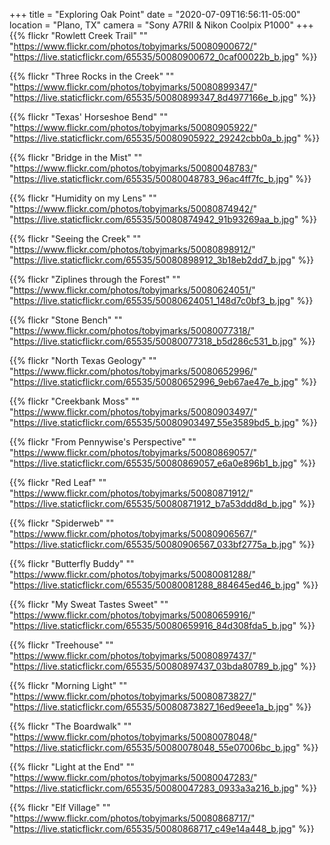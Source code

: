 +++
title = "Exploring Oak Point"
date = "2020-07-09T16:56:11-05:00"
location = "Plano, TX"
camera = "Sony A7RII & Nikon Coolpix P1000"
+++
{{% flickr "Rowlett Creek Trail"
           ""
           "https://www.flickr.com/photos/tobyjmarks/50080900672/"
           "https://live.staticflickr.com/65535/50080900672_0caf00022b_b.jpg" %}}
<!--more-->

{{% flickr "Three Rocks in the Creek"
           ""
           "https://www.flickr.com/photos/tobyjmarks/50080899347/"
           "https://live.staticflickr.com/65535/50080899347_8d4977166e_b.jpg" %}}

{{% flickr "Texas' Horseshoe Bend"
           ""
           "https://www.flickr.com/photos/tobyjmarks/50080905922/"
           "https://live.staticflickr.com/65535/50080905922_29242cbb0a_b.jpg" %}}

{{% flickr "Bridge in the Mist"
           ""
           "https://www.flickr.com/photos/tobyjmarks/50080048783/"
           "https://live.staticflickr.com/65535/50080048783_96ac4ff7fc_b.jpg" %}}

{{% flickr "Humidity on my Lens"
           ""
           "https://www.flickr.com/photos/tobyjmarks/50080874942/"
           "https://live.staticflickr.com/65535/50080874942_91b93269aa_b.jpg" %}}

{{% flickr "Seeing the Creek"
           ""
           "https://www.flickr.com/photos/tobyjmarks/50080898912/"
           "https://live.staticflickr.com/65535/50080898912_3b18eb2dd7_b.jpg" %}}

{{% flickr "Ziplines through the Forest"
           ""
           "https://www.flickr.com/photos/tobyjmarks/50080624051/"
           "https://live.staticflickr.com/65535/50080624051_148d7c0bf3_b.jpg" %}}

{{% flickr "Stone Bench"
           ""
           "https://www.flickr.com/photos/tobyjmarks/50080077318/"
           "https://live.staticflickr.com/65535/50080077318_b5d286c531_b.jpg" %}}

{{% flickr "North Texas Geology"
           ""
           "https://www.flickr.com/photos/tobyjmarks/50080652996/"
           "https://live.staticflickr.com/65535/50080652996_9eb67ae47e_b.jpg" %}}

{{% flickr "Creekbank Moss"
           ""
           "https://www.flickr.com/photos/tobyjmarks/50080903497/"
           "https://live.staticflickr.com/65535/50080903497_55e3589bd5_b.jpg" %}}

{{% flickr "From Pennywise's Perspective"
           ""
           "https://www.flickr.com/photos/tobyjmarks/50080869057/"
           "https://live.staticflickr.com/65535/50080869057_e6a0e896b1_b.jpg" %}}

{{% flickr "Red Leaf"
           ""
           "https://www.flickr.com/photos/tobyjmarks/50080871912/"
           "https://live.staticflickr.com/65535/50080871912_b7a53ddd8d_b.jpg" %}}

{{% flickr "Spiderweb"
           ""
           "https://www.flickr.com/photos/tobyjmarks/50080906567/"
           "https://live.staticflickr.com/65535/50080906567_033bf2775a_b.jpg" %}}

{{% flickr "Butterfly Buddy"
           ""
           "https://www.flickr.com/photos/tobyjmarks/50080081288/"
           "https://live.staticflickr.com/65535/50080081288_884645ed46_b.jpg" %}}

{{% flickr "My Sweat Tastes Sweet"
           ""
           "https://www.flickr.com/photos/tobyjmarks/50080659916/"
           "https://live.staticflickr.com/65535/50080659916_84d308fda5_b.jpg" %}}

{{% flickr "Treehouse"
           ""
           "https://www.flickr.com/photos/tobyjmarks/50080897437/"
           "https://live.staticflickr.com/65535/50080897437_03bda80789_b.jpg" %}}

{{% flickr "Morning Light"
           ""
           "https://www.flickr.com/photos/tobyjmarks/50080873827/"
           "https://live.staticflickr.com/65535/50080873827_16ed9eee1a_b.jpg" %}}

{{% flickr "The Boardwalk"
           ""
           "https://www.flickr.com/photos/tobyjmarks/50080078048/"
           "https://live.staticflickr.com/65535/50080078048_55e07006bc_b.jpg" %}}

{{% flickr "Light at the End"
           ""
           "https://www.flickr.com/photos/tobyjmarks/50080047283/"
           "https://live.staticflickr.com/65535/50080047283_0933a3a216_b.jpg" %}}

{{% flickr "Elf Village"
           ""
           "https://www.flickr.com/photos/tobyjmarks/50080868717/"
           "https://live.staticflickr.com/65535/50080868717_c49e14a448_b.jpg" %}}
